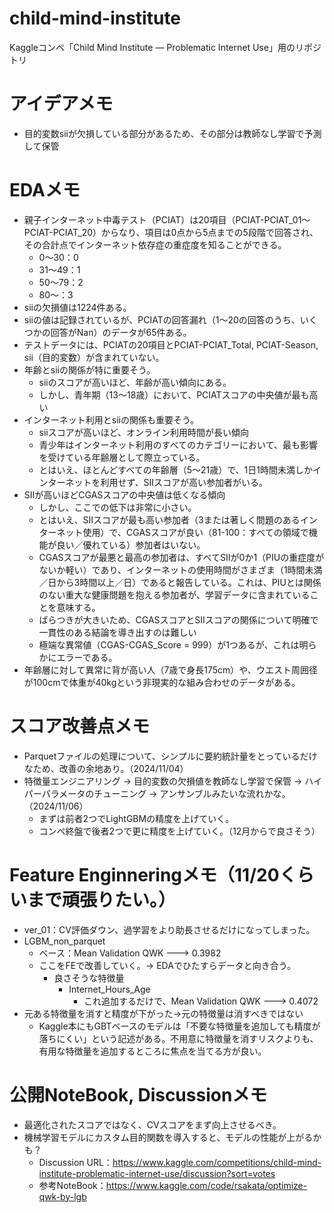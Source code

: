 # child-mind-institute
Kaggleコンペ「Child Mind Institute — Problematic Internet Use」用のリポジトリ

# アイデアメモ
- 目的変数siiが欠損している部分があるため、その部分は教師なし学習で予測して保管

# EDAメモ
- 親子インターネット中毒テスト（PCIAT）は20項目（PCIAT-PCIAT_01～PCIAT-PCIAT_20）からなり、項目は0点から5点までの5段階で回答され、その合計点でインターネット依存症の重症度を知ることができる。
  - 0〜30：0
  - 31〜49：1
  - 50〜79：2
  - 80〜：3
- siiの欠損値は1224件ある。
- siiの値は記録されているが、PCIATの回答漏れ（1〜20の回答のうち、いくつかの回答がNan）のデータが65件ある。
- テストデータには、PCIATの20項目とPCIAT-PCIAT_Total, PCIAT-Season, sii（目的変数）が含まれていない。
- 年齢とsiiの関係が特に重要そう。
  - siiのスコアが高いほど、年齢が高い傾向にある。
  - しかし、青年期（13〜18歳）において、PCIATスコアの中央値が最も高い
- インターネット利用とsiiの関係も重要そう。
  - siiスコアが高いほど、オンライン利用時間が長い傾向
  - 青少年はインターネット利用のすべてのカテゴリーにおいて、最も影響を受けている年齢層として際立っている。
  - とはいえ、ほとんどすべての年齢層（5～21歳）で、1日1時間未満しかインターネットを利用せず、SIIスコアが高い参加者がいる。
- SIIが高いほどCGASスコアの中央値は低くなる傾向
  - しかし、ここでの低下は非常に小さい。
  - とはいえ、SIIスコアが最も高い参加者（3または著しく問題のあるインターネット使用）で、CGASスコアが良い（81-100：すべての領域で機能が良い／優れている）参加者はいない。
  - CGASスコアが最悪と最高の参加者は、すべてSIIが0か1（PIUの重症度がないか軽い）であり、インターネットの使用時間がさまざま（1時間未満／日から3時間以上／日）であると報告している。これは、PIUとは関係のない重大な健康問題を抱える参加者が、学習データに含まれていることを意味する。
  - ばらつきが大きいため、CGASスコアとSIIスコアの関係について明確で一貫性のある結論を導き出すのは難しい
  - 極端な異常値（CGAS-CGAS_Score = 999）が1つあるが、これは明らかにエラーである。
- 年齢層に対して異常に背が高い人（7歳で身長175cm）や、ウエスト周囲径が100cmで体重が40kgという非現実的な組み合わせのデータがある。

# スコア改善点メモ
- Parquetファイルの処理について、シンプルに要約統計量をとっているだけなため、改善の余地あり。（2024/11/04）
- 特徴量エンジニアリング → 目的変数の欠損値を教師なし学習で保管 → ハイパーパラメータのチューニング → アンサンブルみたいな流れかな。（2024/11/06）
  - まずは前者2つでLightGBMの精度を上げていく。
  - コンペ終盤で後者2つで更に精度を上げていく。（12月からで良さそう）

# Feature Enginneringメモ（11/20くらいまで頑張りたい。）
- ver_01：CV評価ダウン、過学習をより助長させるだけになってしまった。
- LGBM_non_parquet
    - ベース：Mean Validation QWK ---> 0.3982
    - ここをFEで改善していく。→ EDAでひたすらデータと向き合う。
        - 良さそうな特徴量
            - Internet_Hours_Age
                - これ追加するだけで、Mean Validation QWK ---> 0.4072
- 元ある特徴量を消すと精度が下がった→元の特徴量は消すべきではない
  - Kaggle本にもGBTベースのモデルは「不要な特徴量を追加しても精度が落ちにくい」という記述がある。不用意に特徴量を消すリスクよりも、有用な特徴量を追加するところに焦点を当てる方が良い。

# 公開NoteBook, Discussionメモ
- 最適化されたスコアではなく、CVスコアをまず向上させるべき。
- 機械学習モデルにカスタム目的関数を導入すると、モデルの性能が上がるかも？
  - Discussion URL：https://www.kaggle.com/competitions/child-mind-institute-problematic-internet-use/discussion?sort=votes
  - 参考NoteBook：https://www.kaggle.com/code/rsakata/optimize-qwk-by-lgb
